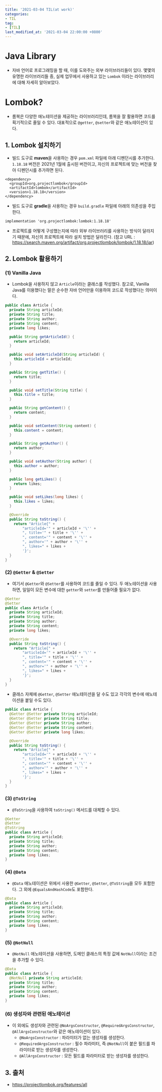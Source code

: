 ```yaml
---
title: '2021-03-04 TIL(at work)'
categories:
- TIL
tag:
- [TIL]
last_modified_at: '2021-03-04 22:00:00 +0800'
---
```

# Java Library
- 자바 언어로 프로그래밍을 할 때, 이를 도와주는 외부 라이브러리들이 있다. 몇몇의 유명한 라이브러리들 중, 실제 업무에서 사용하고 있는 `Lombok` 이라는 라이브러리에 대해 자세히 알아보았다.

# Lombok?
- 롬복은 다양한 애노테이션을 제공하는 라이브러리인데, 롬복을 잘 활용하면 코드를 획기적으로 줄일 수 있다. 대표적으로 `@getter`, `@setter`와 같은 애노테이션이 있다. 

## 1. Lombok 설치하기
- 빌드 도구로 **maven**을 사용하는 경우 `pom.xml` 파일에 아래 디펜던시를 추가한다. `1.18.18` 버전은 2021년 1월에 출시된 버전이고, 자신의 프로젝트에 맞는 버전을 찾아 디펜던시를 추가하면 된다.
  
```
<dependency>
  <groupId>org.projectlombok</groupId>
  <artifactId>lombok</artifactId>
  <version>1.18.18</version>
</dependency>
```

- 빌드 도구로 **gradle**을 사용하는 경우 `build.gradle` 파일에 아래의 의존성을 주입한다.

```
implementation 'org.projectlombok:lombok:1.18.18'
```
- 프로젝트를 어떻게 구성했는지에 따라 외부 라이브러리를 사용하는 방식이 달라지기 때문에, 자신의 프로젝트에 따라 설치 방법은 달라진다.
(참고 URL : https://search.maven.org/artifact/org.projectlombok/lombok/1.18.18/jar)


## 2. Lombok 활용하기
### (1) Vanilla Java
- Lombok을 사용하지 않고 `Article`이라는 클래스를 작성했다. 참고로, Vanilla Java를 이용했다는 말은 순수한 자바 언어만을 이용하여 코드로 작성했다는 의미이다. 

```java
public class Article {
  private String articleId;
  private String title;
  private String author;
  private String content;
  private long likes;

  public String getArticleId() {
    return articleId;
  }

  public void setArticleId(String articleId) {
    this.articleId = articleId;
  }

  public String getTitle() {
    return title;
  }

  public void setTitle(String title) {
    this.title = title;
  }

  public String getContent() {
    return content;
  }

  public void setContent(String content) {
    this.content = content;
  }

  public String getAuthor() {
    return author;
  }

  public void setAuthor(String author) {
    this.author = author;
  }

  public long getLikes() {
    return likes;
  }

  public void setLikes(long likes) {
    this.likes = likes;
  }

  @Override
  public String toString() {
    return "Article{" +
        "articleId='" + articleId + '\'' +
        ", title='" + title + '\'' +
        ", content='" + content + '\'' +
        ", author='" + author + '\'' +
        ", likes=" + likes +
        '}';
  }
}
```

### (2) `@Getter` & `@Setter`
- 여기서 `@Getter`와 `@Setter`를 사용하여 코드를 줄일 수 있다. 두 애노테이션을 사용하면, 일일이 모든 변수에 대한 `getter`와 `setter`를 만들어줄 필요가 없다.

```java
@Getter
@Setter
public class Article {
  private String articleId;
  private String title;
  private String author;
  private String content;
  private long likes;

  @Override
  public String toString() {
    return "Article{" +
        "articleId='" + articleId + '\'' +
        ", title='" + title + '\'' +
        ", content='" + content + '\'' +
        ", author='" + author + '\'' +
        ", likes=" + likes +
        '}';
  }
}
```

- 클래스 자체에 `@Getter`, `@Setter` 애노테이션을 달 수도 있고 각각의 변수에 애노테이션을 붙일 수도 있다.

```java
public class Article {
  @Getter @Setter private String articleId;
  @Getter @Setter private String title;
  @Getter @Setter private String author;
  @Getter @Setter private String content;
  @Getter @Setter private long likes;

  @Override
  public String toString() {
    return "Article{" +
        "articleId='" + articleId + '\'' +
        ", title='" + title + '\'' +
        ", content='" + content + '\'' +
        ", author='" + author + '\'' +
        ", likes=" + likes +
        '}';
  }
}
```

### (3) `@ToString`
- `@ToString`을 사용하여 `toString()` 메서드를 대체할 수 있다.

```java
@Getter
@Setter
@ToString
public class Article {
  private String articleId;
  private String title;
  private String author;
  private String content;
  private long likes;
}
```

### (4) `@Data`
- `@Data` 애노테이션은 위에서 사용한 `@Getter`, `@Setter`, `@ToString`을 모두 포함한다. 그 외에 `@EqualsAndHashCode`도 포함한다.

```java
@Data
public class Article {
  private String articleId;
  private String title;
  private String author;
  private String content;
  private long likes;
}
```

### (5) `@NotNull`
- `@NotNull` 애노테이션을 사용하면, 도메인 클래스의 특정 값에 `NotNull`이라는 조건을 추가할 수 있다.

```java
@Data
public class Article {
  @NotNull private String articleId;
  private String title;
  private String author;
  private String content;
  private long likes;
}
```
### (6) 생성자와 관련된 애노테이션
- 이 외에도 생성자와 관련된 `@NoArgsConstructor`, `@RequiredArgsConstructor`, `@AllArgsConstructor`와 같은 애노테이션이 있다.
  - `@NoArgsConstructor` : 파라미터가 없는 생성자를 생성한다.
  - `@RequiredArgsConstructor` : 필수 파라미터, 즉 `@NotNull`이 붙은 필드를 파라미터로 받는 생성자를 생성한다.
  - `@AllArgsConstructor` : 모든 필드를 파라미터로 받는 생성자를 생성한다.

## 3. 출처
- https://projectlombok.org/features/all